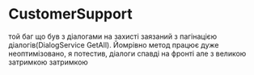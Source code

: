# CustomerSupport

той баг що був з діалогами на захисті заязаний з пагінацією діалогів(DialogService GetAll). Йомрівно метод працює дуже неоптимізовано, я потестив, діалоги спавді на фронті але з великою затримкою затримкою
